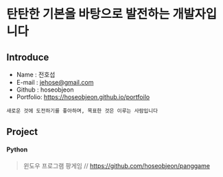 # 탄탄한 기본을 바탕으로 발전하는 개발자입니다

## Introduce
* Name : 전호섭
* E-mail : jehose@gmail.com
* Github : hoseobjeon
* Portfolio: https://hoseobjeon.github.io/portfoilo

```
새로운 것에 도전하기를 좋아하며, 목표한 것은 이루는 사람입니다
```

## Project 

#### Python

> 윈도우 프로그램 팡게임 // https://github.com/hoseobjeon/panggame
